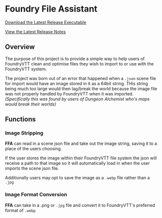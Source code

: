 # Foundry File Assistant
[Download the Latest Release Executable](https://github.com/GFBryson/FoundryFileAssistant/releases/latest/download/FoundryFileAssistant.exe)

[View the Latest Release Notes](https://github.com/GFBryson/FoundryFileAssistant/releases/latest)
## Overview
The purpose of this project is to provide a simple way to help users of FoundryVTT clean and optimise files they wish to import to or use with the FoundryVTT system.

The project was born out of an error that happened when a `.json` scene file for import would have an image stored in it as a 64bit string. THis string being much too large would then lag/break the world because the image file was not properly handled by FoundryVTT when it was imported. *(Specifically this was found by users of Dungeon Alchemist who's maps would break their worlds)*

## Functions
### Image Stripping
**FFA** can read in a scene json file and take out the image string, saving it to a place of the users choosing.

If the user stores the image within their FoundryVTT file system the json will receive a path to that image so it will automatically load in when the user imports the scene json file.

Additionally users may opt to save the image as a `.webp` file rather than a `.jpg`

### Image Format Conversion
**FFA** can take in a .png or `.jpg` file and convert it to FoundryVTT's preferred format of `.webp`
